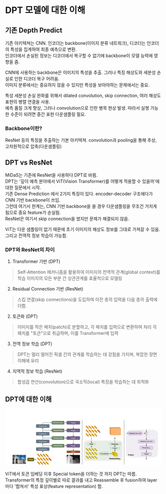 # DPT 모델에 대한 이해

## 기존 Depth Predict

기존 아키텍쳐는 CNN. 인코더는 backbone(이미지 분류 네트워크), 디코더는 인코더의 특성을 집계하여 최종 예측으로 변환.  
인코더에서 손실된 정보는 디코더에서 복구할 수 없기에 backbone이 모델 능력에 영향을 줌.

CNN에 사용하는 backbone은 이미지의 특성을 추출. 그러나 특징 해상도와 세분성 손실로 인한 디코더 복구 어려움.  
이미지 분류에서는 중요하지 않을 수 있지만 특성을 보아야하는 문제에서는 중요.  

특성 세분성 손실 완화를 위해서 dilated convolution, skip connection, 여러 해상도 표현의 병렬 연결을 사용.  
예측 품질 크게 향상, 그러나 convolution으로 인한 병목 현상 발생. 따라서 실행 가능한 수준이 되려면 중간 표현 다운샘플링 필요.

### Backbone이란?

ResNet 등의 특징을 추출하는 기본 아키텍쳐. convolution과 pooling을 통해 추상, 고차원적으로 압축(다운샘플링)  

## DPT vs ResNet

MiDaS는 기존에 ResNet을 사용하다 DPT로 바뀜.  
DPT는 '깊이 예측 분야에서 ViT(Vision Transformer)를 어떻게 적용할 수 있을까'에 대한 질문에서 시작.  
기존 Dense Prediction 에서 2가지 특징이 있다. encoder-decoder 구조에다가 CNN 기반 backbone이 쓰임.  
그런데 여기서 한계는, CNN 기반 backbone을 쓸 경우 다운샘플링을 무조건 거치게 됨으로 중요 feature가 손실됨.  
ResNet은 여기서 skip connection을 썼지만 문제가 해결되지 않음.  

ViT는 다운 샘플링이 없기 때문에 초기 이미지의 해상도 정보를 그대로 가져갈 수 있음. 그리고 전역적 정보 학습이 가능함.  

### DPT와 ResNet의 차이

1. Transformer 기반 (DPT)
> Self-Attention 메커니즘을 활용하여 이미지의 전역적 관계(global context)를 학습
> 이미지의 모든 부분 간 상관관계를 효율적으로 모델링
2. Residual Connection 기반 (ResNet)
> 스킵 연결(skip connections)을 도입하여 이전 층의 입력을 다음 층의 출력에 더함.

2. 토큰화 (DPT)
> 이미지를 작은 패치(patch)로 분할하고, 각 패치를 입력으로 변환하여 처리
> 각 패치를 "토큰"으로 취급하며, 이를 Transformer에 입력

3. 전역 정보 학습 (DPT)
> DPT는 멀리 떨어진 픽셀 간의 관계를 학습하는 데 강점을 가지며, 복잡한 장면 이해에 유리
4. 지역적 정보 학습 (ResNet)
> 합성곱 연산(convolution)으로 국소적(local) 특징을 학습하는 데 최적화

## DPT에 대한 이해
![dd](../md_images/dpt.png)

ViT에서 토큰 임베딩 이후 Special token을 더하는 것 까지 DPT는 따름. 
Transformer의 특정 깊이별로 따로 결과를 내고 Reassemble 후 fusion하여 layer 마다 '합쳐서' 특성 표상(feature representation) 함. 